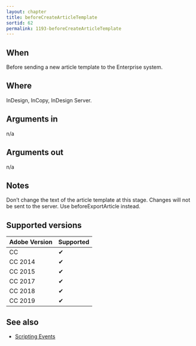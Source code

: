 ```yaml
---
layout: chapter
title: beforeCreateArticleTemplate
sortid: 62
permalink: 1193-beforeCreateArticleTemplate
---
```


## When 
Before sending a new article template to the Enterprise system.

## Where 
InDesign, InCopy, InDesign Server.

## Arguments in 
n/a

## Arguments out 
n/a

## Notes 
Don’t change the text of the article template at this stage. Changes will not be sent to the server. Use beforeExportArticle instead.

## Supported versions

| Adobe Version | Supported |
|---------------|-----------|
| CC            | ✔         |
| CC 2014       | ✔         |
| CC 2015       | ✔         |
| CC 2017       | ✔         |
| CC 2018       | ✔         |
| CC 2019       | ✔         |

## See also
* [Scripting Events](../../ScriptingEvents/index.md)